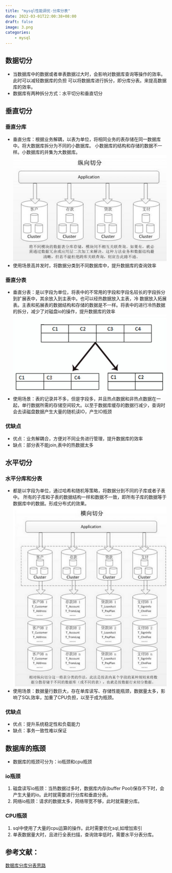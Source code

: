 ```yaml
---
title: "mysql性能调优-分库分表"
date: 2022-03-01T22:00:38+08:00
draft: false
image: 3.png
categories:
    - mysql
---
```


## 数据切分
* 当数据库中的数据或者单表数据过大时，会影响对数据库查询等操作的效率。此时可以减轻数据库的负担
可以将数据库进行拆分，即分库分表。来提高数据库的效率。
* 数据库有两种拆分方式：水平切分和垂直切分

## 垂直切分
### 垂直分库
* 垂直分库：根据业务解耦，以表为单位，将相同业务的表存储在同一数据库中。将大数据库拆分为不同的小数据库。
小数据库的结构和存储的数据不一样。小数据库的并集为大数据库。
![](1.png)
* 使用场景高并发时，将数据分类到不同数据库中，提升数据库的查询效率
### 垂直分表
* 垂直分表：是以字段为单位，将表中的不常用的字段和字段名较长的字段拆分到扩展表中，其余放入到主表中。也可以经热数据放入主表，冷
数据放入拓展表。主表和拓展表的数据结构和存储的数据是不一样。将表中的进行冷热数据的拆分，减少了对磁盘io的操作，提升数据库的效率
![](2.png)
* 使用场景：表的记录并不多，但是字段多，并且热点数据和非热点数据在一起，单行数据所需的存储空间较大。以至于数据库缓存的数据行减少，查询时会去读磁盘数据产生大量的随机读IO，产生IO瓶颈
### 优缺点
* 优点：业务解耦合，方便对不同业务进行管理，提升数据库的效率
* 缺点：部分表不能join,表中的热数据太多

## 水平切分
### 水平分库和分表
* 都是以字段为单位，通过哈希和随机等策略，将数据分到不同的子库或者子表中。
所有的子库和子表的数据结构一样和数据不一致，即所有子库的数据等于数据库中的数据。形成分布式的效果。
![](3.png)
* 使用场景：数据量行数巨大，存在单库读写、存储性能瓶颈，数据量太多，影响了SQL效率，加重了CPU负担，以至于成为瓶颈。
### 优缺点
* 优点：提升系统稳定性和负载能力
* 缺点：事务一致性难以保证

## 数据库的瓶颈
* 数据库的瓶颈可分为：io瓶颈和cpu瓶颈
### io瓶颈
1. 磁盘读写io瓶颈：当热数据过多时，数据库内存(buffer Pool)保存不下时，会产生大量的io。此时就需要进行分库和垂直分表。
2. 网络io瓶颈：请求的数据太多，网络带宽不够，此时就需要分库。
### CPU瓶颈
1. sql中使用了大量的cpu运算的操作。此时需要优化sql,如增加索引
2. 单表数据量大时，且进行全表扫描，查询效率低时，需要水平分表分库。
### 
## 参考文献：
[数据库分库分表思路](https://zhuanlan.zhihu.com/p/104992837)
